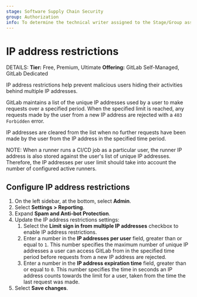 ```yaml
---
stage: Software Supply Chain Security
group: Authorization
info: To determine the technical writer assigned to the Stage/Group associated with this page, see https://handbook.gitlab.com/handbook/product/ux/technical-writing/#assignments
---
```


# IP address restrictions

DETAILS:
**Tier:** Free, Premium, Ultimate
**Offering:** GitLab Self-Managed, GitLab Dedicated

IP address restrictions help prevent malicious users hiding their activities behind multiple IP addresses.

GitLab maintains a list of the unique IP addresses used by a user to make requests over a specified period. When the
specified limit is reached, any requests made by the user from a new IP address are rejected with a `403 Forbidden` error.

IP addresses are cleared from the list when no further requests have been made by the user from the IP address in the specified time period.

NOTE:
When a runner runs a CI/CD job as a particular user, the runner IP address is also stored against the user's list of
unique IP addresses. Therefore, the IP addresses per user limit should take into account the number of configured active runners.

## Configure IP address restrictions

1. On the left sidebar, at the bottom, select **Admin**.
1. Select **Settings > Reporting**.
1. Expand **Spam and Anti-bot Protection**.
1. Update the IP address restrictions settings:
   1. Select the **Limit sign in from multiple IP addresses** checkbox to enable IP address restrictions.
   1. Enter a number in the **IP addresses per user** field, greater than or equal to `1`. This number specifies the
      maximum number of unique IP addresses a user can access GitLab from in the specified time period before requests
      from a new IP address are rejected.
   1. Enter a number in the **IP address expiration time** field, greater than or equal to `0`. This number specifies the
      time in seconds an IP address counts towards the limit for a user, taken from the time the last request was made.
1. Select **Save changes**.
